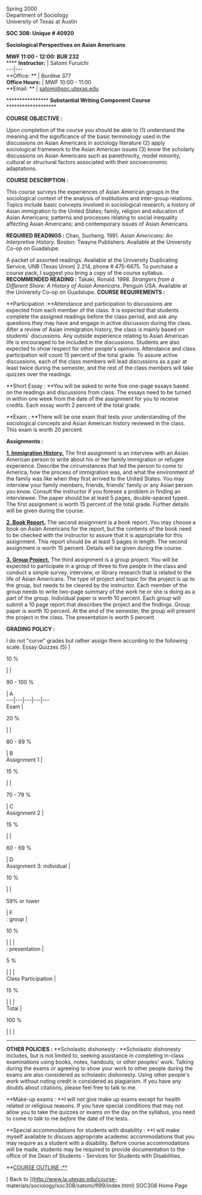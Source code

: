 Spring 2000  
Department of Sociology  
University of Texas at Austin  
    
    
  

**SOC 308: Unique # 40920**

**Sociological Perspectives on Asian Americans**

**MWF 11:00 - 12:00: BUR 232**  
****  **Instructor:** |  Satomi Furuichi  
---|---  
**Office:  ** | Burdine 377  
**Office Hours:** |  MWF 10:00 - 11:00  
**Email:  ** | [satomi@soc.utexas.edu](mailto:satomi@mail.la.utexas.edu)  
  
**************** **Substantial Writing Component Course** *******************

**COURSE OBJECTIVE :**

Upon completion of the course you should be able to (1) understand the meaning
and the significance of the basic terminology used in the discussions on Asian
Americans in sociology literature (2) apply sociological framework to the
Asian American issues (3) know the scholarly discussions on Asian Americans
such as panethnicity, model minority, cultural or structural factors
associated with their socioeconomic adaptations.

**COURSE DESCRIPTION :**

This course surveys the experiences of Asian American groups in the
sociological context of the analysis of institutions and inter-group
relations. Topics include basic concepts involved in sociological research; a
history of Asian immigration to the United States; family, religion and
education of Asian Americans; patterns and processes relating to social
inequality affecting Asian Americans; and contemporary issues of Asian
Americans.

**REQUIRED READINGS :** Chan, Sucheng. 1991. _Asian Americans: An Interpretive
History_. Boston: Twayne Publishers. Available at the University Co-op on
Guadalupe.

A packet of assorted readings. Available at the University Duplicating
Service, UNB (Texas Union) 2.214, phone # 475-6675. To purchase a course pack,
I suggest you bring a copy of the course syllabus. **RECOMMENDED READING :**
Takaki, Ronald. 1998. _Strangers from a Different Shore: A History of Asian
Americans_. Penguin USA. Available at the University Co-op on Guadalupe.
**COURSE REQUIREMENTS :**

**Participation :**Attendance and participation to discussions are expected
from each member of the class. It is expected that students complete the
assigned readings before the class period, and ask any questions they may have
and engage in active discussion during the class. After a review of Asian
immigration history, the class is mainly based on students' discussions. Any
outside experience relating to Asian American life is encouraged to be
included in the discussions. Students are also expected to show respect for
other people's opinions. Attendance and class participation will count 15
percent of the total grade. To assure active discussions, each of the class
members will lead discussions as a pair at least twice during the semester,
and the rest of the class members will take quizzes over the readings.

**Short Essay : **You will be asked to write five one-page essays based on the
readings and discussions from class. The essays need to be turned in within
one week from the date of the assignment for you to receive credits. Each
essay worth 2 percent of the total grade.

**Exam : **There will be one exam that tests your understanding of the
sociological concepts and Asian American history reviewed in the class. This
exam is worth 20 percent.

**Assignments :**

**[1\. Immigration History.](imghsr00.html)** The first assignment is an
interview with an Asian American person to write about his or her family
immigration or refugee experience. Describe the circumstances that led the
person to come to America, how the process of immigration was, and what the
environment of the family was like when they first arrived to the United
States. You may interview your family members, friends, friends' family or any
Asian person you know. Consult the instructor if you foresee a problem in
finding an interviewee. The paper should be at least 5 pages, double-spaced
typed. The first assignment is worth 15 percent of the total grade. Further
details will be given during the course.

**[2\. Book Report.](bkrep00.html)** The second assignment is a book report.
You may choose a book on Asian Americans for the report, but the contents of
the book need to be checked with the instructor to assure that it is
appropriate for this assignment. This report should be at least 5 pages in
length. The second assignment is worth 15 percent. Details will be given
during the course.

**[3\. Group Project.](grprj.html)** The third assignment is a group project.
You will be expected to participate in a group of three to five people in the
class and conduct a simple survey, interview, or library research that is
related to the life of Asian Americans. The type of project and topic for the
project is up to the group, but needs to be cleared by the instructor. Each
member of the group needs to write two-page summary of the work he or she is
doing as a part of the group. Individual paper is worth 10 percent. Each group
will submit a 10 page report that describes the project and the findings.
Group paper is worth 10 percent. At the end of the semester, the group will
present the project in the class. The presentation is worth 5 percent.

**GRADING POLICY :**

I do not "curve" grades but rather assign them according to the following
scale.  Essay Quizzes (5) |

10 %

|   |

90 - 100 %

| A  
---|---|---|---|---  
Exam  |

20 %

|   |

80 - 89 %

| B  
Assignment 1 |

15 %

|   |

70 - 79 %

| C  
Assignment 2 |

15 %

|   |

60 - 69 %

| D  
Assignment 3: individual |

10 %

|   |

59% or lower

| F  
: group |

10 %

|   |   |  
: presentation |

5 %

|   |   |  
Class Participation |

15 %

|   |   |  
Total |

100 %

|   |   |  
****

**OTHER POLICIES :** **Scholastic dishonesty : **Scholastic dishonesty
includes, but is not limited to, seeking assistance in completing in-class
examinations using books, notes, handouts, or other peoples' work. Talking
during the exams or agreeing to show your work to other people during the
exams are also considered as scholastic dishonesty. Using other people's work
without noting credit is considered as plagiarism. If you have any doubts
about citations, please feel free to talk to me.

**Make-up exams : **I will not give make up exams except for health related or
religious reasons. If you have special conditions that may not allow you to
take the quizzes or exams on the day on the syllabus, you need to come to talk
to me _before_ the date of the tests.

**Special accommodations for students with disability : **I will make myself
available to discuss appropriate academic accommodations that you may require
as a student with a disability. Before course accommodations will be made,
students may be required to provide documentation to the office of the Dean of
Students - Services for Students with Disabilities.

**[COURSE OUTLINE :**](outln00.html)

[ Back to ](http://www.la.utexas.edu/course-
materials/sociology/soc308/satomi/fl99/index.html) SOC308 Home Page

